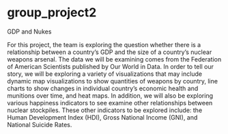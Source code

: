 # group_project2
GDP and Nukes


For this project, the team is exploring the question whether there is a relationship between a country’s GDP and the size of a country’s nuclear weapons arsenal. The data we will be examining comes from the Federation of American Scientists published by Our World in Data. In order to tell our story, we will be exploring a variety of visualizations that may include dynamic map visualizations to show quantities of weapons by country, line charts to show changes in individual country’s economic health and munitions over time, and heat maps. In addition, we will also be exploring various happiness indicators to see examine other relationships between nuclear stockpiles. These other indicators to be explored include: the Human Development Index (HDI), Gross National Income (GNI), and National Suicide Rates.